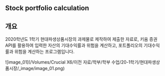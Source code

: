 ## Stock portfolio calculation

## 개요 

2020학년도 1학기 현대파생상품시장의 과제물로 제작하여 제출한 자료로, 키움 증권 API를 활용하여 입력한 자산의 기대수익률과 위험을 계산하고, 포트폴리오의 기대수익률과 위험을 계산하는 프로그램입니다. 

![image_01](/Volumes/Crucial X6/이전 자료/학부/학부 수업/20-1학기/현대파생상품시장/_image/image_01.png)